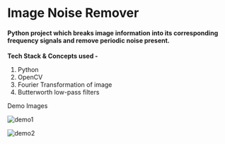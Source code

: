<h1>Image Noise Remover</h1>
<h4>Python project which breaks image information into its corresponding frequency signals and remove periodic noise present.</h4>


<strong>Tech Stack & Concepts used - </strong>
1) Python
2) OpenCV
3) Fourier Transformation of image
4) Butterworth low-pass filters

<p>Demo Images</p>


![demo1](https://user-images.githubusercontent.com/84462743/176504608-9a95d4b1-f692-4d14-be42-f3aa0e4e22a0.png)


![demo2](https://user-images.githubusercontent.com/84462743/176504669-302b73a4-acaf-4a93-9480-a8ca0421c455.png)